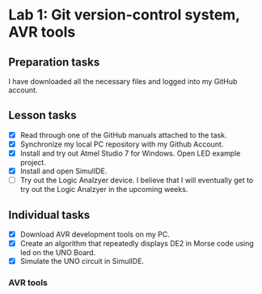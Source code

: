 # Lab 1: Git version-control system, AVR tools

## Preparation tasks
I have downloaded all the necessary files and logged into my GitHub account.

## Lesson tasks
- [x] Read through one of the GitHub manuals attached to the task.
- [x] Synchronize my local PC repository with my Github Account.
- [x] Install and try out Atmel Studio 7 for Windows. Open LED example project. 
- [x] Install and open SimulIDE.
- [ ] Try out the Logic Analzyer device.
I believe that I will eventually get to try out the Logic Analzyer in the upcoming weeks.

## Individual tasks
- [x] Download AVR development tools on my PC.
- [x] Create an algorithm that repeatedly displays DE2 in Morse code using led on the UNO Board.
- [x] Simulate the UNO circuit in SimulIDE.

### AVR tools
